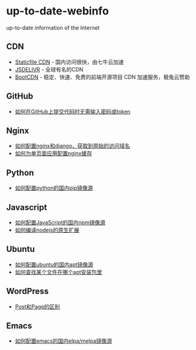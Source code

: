 # up-to-date-webinfo
up-to-date information of the Internet

## CDN
- [Staticfile CDN](http://www.staticfile.org/) - 国内访问很快，由七牛云加速
- [JSDELIVR](https://www.jsdelivr.com/) - 全球有名的CDN
- [BootCDN](https://www.bootcdn.cn/) - 稳定、快速、免费的前端开源项目 CDN 加速服务，极兔云赞助

## GitHub
- [如何在GitHub上提交代码时无需输入密码或token](./ssh-config.md)

## Nginx
- [如何配置nginx和django，获取到原始的访问域名](./nginx-django-original-url.md)
- [如何为单页面应用配置nginx缓存](./nginx-cache-spa.md)

## Python
- [如何配置python的国内pip镜像源](./python-pip-mirrors-china.md)

## Javascript
- [如何配置JavaScript的国内npm镜像源](./javascript-npm-mirrors-china.md)
- [如何编译nodejs的原生扩展](./nodejs-native-addon.md)

## Ubuntu
- [如何配置ubuntu的国内apt镜像源](./ubuntu-mirrors-china.md)
- [如何查找某个文件在哪个apt安装包里](./ubuntu-apt-file.md)

## WordPress
- [Post和Page的区别](./wordpress-post-page.md)

## Emacs
- [如何配置emacs的国内elpa/melpa镜像源](./emacs-mirrors-china.md)
